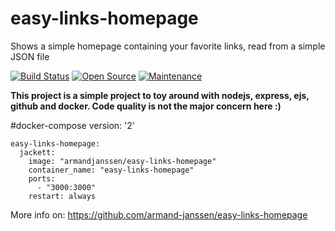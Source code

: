 # easy-links-homepage
Shows a simple homepage containing your favorite links, read from a simple JSON file

[![Build Status](https://travis-ci.org/armand-janssen/easy-links-homepage.svg?branch=master)](https://travis-ci.org/armand-janssen/easy-links-homepage)
[![Open Source](https://img.shields.io/badge/Open%20Source-100%25-green.svg)](https://shields.io/)
[![Maintenance](https://img.shields.io/badge/Maintained%3F-Yes-green.svg)](https://github.com/armand-janssen/easy-links-homepage/graphs/commit-activity)

**This project is a simple project to toy around with nodejs, express, ejs, github and docker. Code quality is not the major concern here :)**

#docker-compose
version: '2'

```docker-compose
easy-links-homepage:
  jackett:
    image: "armandjanssen/easy-links-homepage"
    container_name: "easy-links-homepage"
    ports:
      - "3000:3000"
    restart: always
```

More info on: https://github.com/armand-janssen/easy-links-homepage
